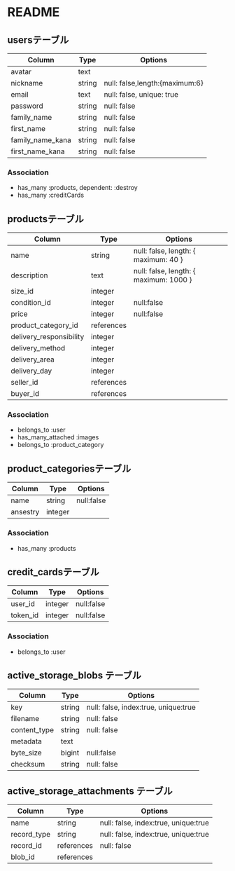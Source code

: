 # README

## usersテーブル

|Column|Type|Options|
|------|----|-------|
|avatar|text||
|nickname|string|null: false,length:{maximum:6}|
|email|text|null: false, unique: true|
|password|string|null: false|
|family_name|string|null: false|
|first_name|string|null: false|
|family_name_kana|string|null: false|
|first_name_kana|string|null: false|

### Association
- has_many :products, dependent: :destroy
- has_many :creditCards


## productsテーブル

|Column|Type|Options|
|------|----|-------|
|name|string|null: false, length: { maximum: 40 }|
|description|text|null: false, length: { maximum: 1000 }|
|size_id|integer|
|condition_id|integer|null:false|
|price|integer|null:false|
|product_category_id|references|
|delivery_responsibility|integer||null:false|
|delivery_method|integer||null:false|
|delivery_area|integer||null:false|
|delivery_day|integer||null:false|
|seller_id|references|
|buyer_id|references|

### Association
- belongs_to :user
- has_many_attached :images
- belongs_to :product_category


## product_categoriesテーブル

|Column|Type|Options|
|------|----|-------|
|name|string|null:false|
|ansestry|integer|

### Association
- has_many :products


## credit_cardsテーブル

|Column|Type|Options|
|------|----|-------|
|user_id|integer|null:false|
|token_id|integer|null:false|

### Association
- belongs_to :user


## active_storage_blobs テーブル

|Column|Type|Options|
|------|----|-------|
|key|string|null: false, index:true, unique:true|
|filename|string|null: false|
|content_type|string|null: false|
|metadata|text|
|byte_size|bigint|null:false|
|checksum|string|null: false|


## active_storage_attachments テーブル

|Column|Type|Options|
|------|----|-------|
|name|string|null: false, index:true, unique:true|
|record_type|string|null: false, index:true, unique:true|
|record_id|references|null: false|
|blob_id|references|

